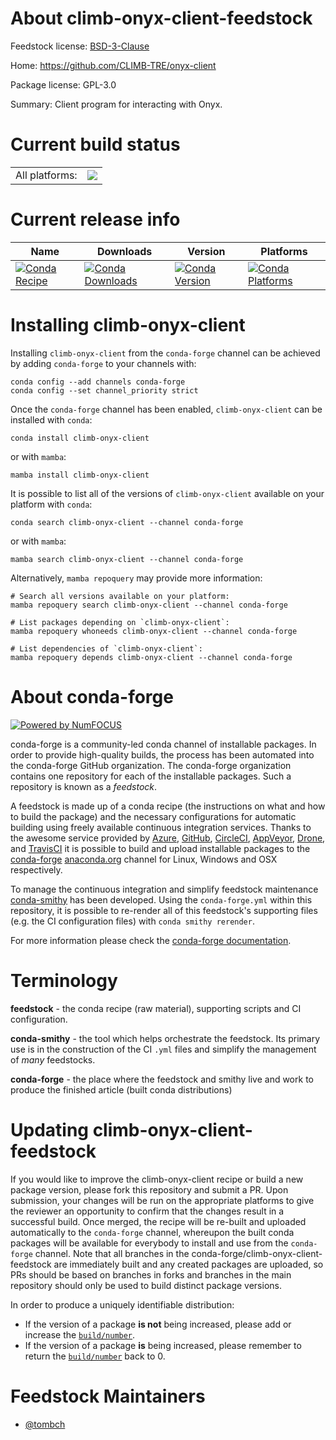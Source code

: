 About climb-onyx-client-feedstock
=================================

Feedstock license: [BSD-3-Clause](https://github.com/conda-forge/climb-onyx-client-feedstock/blob/main/LICENSE.txt)

Home: https://github.com/CLIMB-TRE/onyx-client

Package license: GPL-3.0

Summary: Client program for interacting with Onyx.

Current build status
====================


<table><tr><td>All platforms:</td>
    <td>
      <a href="https://dev.azure.com/conda-forge/feedstock-builds/_build/latest?definitionId=21623&branchName=main">
        <img src="https://dev.azure.com/conda-forge/feedstock-builds/_apis/build/status/climb-onyx-client-feedstock?branchName=main">
      </a>
    </td>
  </tr>
</table>

Current release info
====================

| Name | Downloads | Version | Platforms |
| --- | --- | --- | --- |
| [![Conda Recipe](https://img.shields.io/badge/recipe-climb--onyx--client-green.svg)](https://anaconda.org/conda-forge/climb-onyx-client) | [![Conda Downloads](https://img.shields.io/conda/dn/conda-forge/climb-onyx-client.svg)](https://anaconda.org/conda-forge/climb-onyx-client) | [![Conda Version](https://img.shields.io/conda/vn/conda-forge/climb-onyx-client.svg)](https://anaconda.org/conda-forge/climb-onyx-client) | [![Conda Platforms](https://img.shields.io/conda/pn/conda-forge/climb-onyx-client.svg)](https://anaconda.org/conda-forge/climb-onyx-client) |

Installing climb-onyx-client
============================

Installing `climb-onyx-client` from the `conda-forge` channel can be achieved by adding `conda-forge` to your channels with:

```
conda config --add channels conda-forge
conda config --set channel_priority strict
```

Once the `conda-forge` channel has been enabled, `climb-onyx-client` can be installed with `conda`:

```
conda install climb-onyx-client
```

or with `mamba`:

```
mamba install climb-onyx-client
```

It is possible to list all of the versions of `climb-onyx-client` available on your platform with `conda`:

```
conda search climb-onyx-client --channel conda-forge
```

or with `mamba`:

```
mamba search climb-onyx-client --channel conda-forge
```

Alternatively, `mamba repoquery` may provide more information:

```
# Search all versions available on your platform:
mamba repoquery search climb-onyx-client --channel conda-forge

# List packages depending on `climb-onyx-client`:
mamba repoquery whoneeds climb-onyx-client --channel conda-forge

# List dependencies of `climb-onyx-client`:
mamba repoquery depends climb-onyx-client --channel conda-forge
```


About conda-forge
=================

[![Powered by
NumFOCUS](https://img.shields.io/badge/powered%20by-NumFOCUS-orange.svg?style=flat&colorA=E1523D&colorB=007D8A)](https://numfocus.org)

conda-forge is a community-led conda channel of installable packages.
In order to provide high-quality builds, the process has been automated into the
conda-forge GitHub organization. The conda-forge organization contains one repository
for each of the installable packages. Such a repository is known as a *feedstock*.

A feedstock is made up of a conda recipe (the instructions on what and how to build
the package) and the necessary configurations for automatic building using freely
available continuous integration services. Thanks to the awesome service provided by
[Azure](https://azure.microsoft.com/en-us/services/devops/), [GitHub](https://github.com/),
[CircleCI](https://circleci.com/), [AppVeyor](https://www.appveyor.com/),
[Drone](https://cloud.drone.io/welcome), and [TravisCI](https://travis-ci.com/)
it is possible to build and upload installable packages to the
[conda-forge](https://anaconda.org/conda-forge) [anaconda.org](https://anaconda.org/)
channel for Linux, Windows and OSX respectively.

To manage the continuous integration and simplify feedstock maintenance
[conda-smithy](https://github.com/conda-forge/conda-smithy) has been developed.
Using the ``conda-forge.yml`` within this repository, it is possible to re-render all of
this feedstock's supporting files (e.g. the CI configuration files) with ``conda smithy rerender``.

For more information please check the [conda-forge documentation](https://conda-forge.org/docs/).

Terminology
===========

**feedstock** - the conda recipe (raw material), supporting scripts and CI configuration.

**conda-smithy** - the tool which helps orchestrate the feedstock.
                   Its primary use is in the construction of the CI ``.yml`` files
                   and simplify the management of *many* feedstocks.

**conda-forge** - the place where the feedstock and smithy live and work to
                  produce the finished article (built conda distributions)


Updating climb-onyx-client-feedstock
====================================

If you would like to improve the climb-onyx-client recipe or build a new
package version, please fork this repository and submit a PR. Upon submission,
your changes will be run on the appropriate platforms to give the reviewer an
opportunity to confirm that the changes result in a successful build. Once
merged, the recipe will be re-built and uploaded automatically to the
`conda-forge` channel, whereupon the built conda packages will be available for
everybody to install and use from the `conda-forge` channel.
Note that all branches in the conda-forge/climb-onyx-client-feedstock are
immediately built and any created packages are uploaded, so PRs should be based
on branches in forks and branches in the main repository should only be used to
build distinct package versions.

In order to produce a uniquely identifiable distribution:
 * If the version of a package **is not** being increased, please add or increase
   the [``build/number``](https://docs.conda.io/projects/conda-build/en/latest/resources/define-metadata.html#build-number-and-string).
 * If the version of a package **is** being increased, please remember to return
   the [``build/number``](https://docs.conda.io/projects/conda-build/en/latest/resources/define-metadata.html#build-number-and-string)
   back to 0.

Feedstock Maintainers
=====================

* [@tombch](https://github.com/tombch/)

